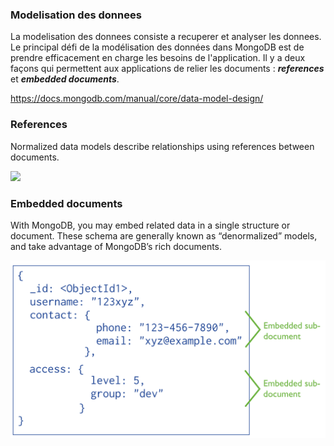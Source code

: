 ### Modelisation des donnees ###

La modelisation des donnees consiste a recuperer et analyser les donnees. Le principal défi de la modélisation des données dans MongoDB est de prendre efficacement en charge les besoins de l'application. Il y a deux façons qui permettent aux applications de relier les documents : ***references*** et ***embedded documents***.

https://docs.mongodb.com/manual/core/data-model-design/

### References ###

Normalized data models describe relationships using references between documents.

<img src="/https://github.com/CollegeBoreal/INF1069-201-18H-02/blob/master/semaine06/data-model-normalized.png" />



### Embedded documents ###

With MongoDB, you may embed related data in a single structure or document. These schema are generally known as “denormalized” models, and take advantage of MongoDB’s rich documents.

![alt text](https://github.com/CollegeBoreal/INF1069-201-18H-02/blob/master/semaine06/datamodeldenormalized.png)

